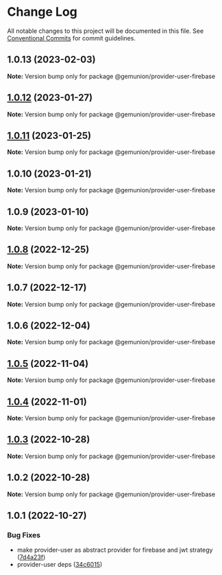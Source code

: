 # Change Log

All notable changes to this project will be documented in this file.
See [Conventional Commits](https://conventionalcommits.org) for commit guidelines.

## 1.0.13 (2023-02-03)

**Note:** Version bump only for package @gemunion/provider-user-firebase

## [1.0.12](https://github.com/gemunion/common-packages/compare/@gemunion/provider-user-firebase@1.0.11...@gemunion/provider-user-firebase@1.0.12) (2023-01-27)

**Note:** Version bump only for package @gemunion/provider-user-firebase

## [1.0.11](https://github.com/gemunion/common-packages/compare/@gemunion/provider-user-firebase@1.0.10...@gemunion/provider-user-firebase@1.0.11) (2023-01-25)

**Note:** Version bump only for package @gemunion/provider-user-firebase

## 1.0.10 (2023-01-21)

**Note:** Version bump only for package @gemunion/provider-user-firebase

## 1.0.9 (2023-01-10)

**Note:** Version bump only for package @gemunion/provider-user-firebase

## [1.0.8](https://github.com/gemunion/common-packages/compare/@gemunion/provider-user-firebase@1.0.7...@gemunion/provider-user-firebase@1.0.8) (2022-12-25)

**Note:** Version bump only for package @gemunion/provider-user-firebase

## 1.0.7 (2022-12-17)

**Note:** Version bump only for package @gemunion/provider-user-firebase

## 1.0.6 (2022-12-04)

**Note:** Version bump only for package @gemunion/provider-user-firebase

## [1.0.5](https://github.com/gemunion/common-packages/compare/@gemunion/provider-user-firebase@1.0.4...@gemunion/provider-user-firebase@1.0.5) (2022-11-04)

**Note:** Version bump only for package @gemunion/provider-user-firebase

## [1.0.4](https://github.com/gemunion/common-packages/compare/@gemunion/provider-user-firebase@1.0.3...@gemunion/provider-user-firebase@1.0.4) (2022-11-01)

**Note:** Version bump only for package @gemunion/provider-user-firebase

## [1.0.3](https://github.com/gemunion/common-packages/compare/@gemunion/provider-user-firebase@1.0.2...@gemunion/provider-user-firebase@1.0.3) (2022-10-28)

**Note:** Version bump only for package @gemunion/provider-user-firebase

## 1.0.2 (2022-10-28)

**Note:** Version bump only for package @gemunion/provider-user-firebase

## 1.0.1 (2022-10-27)

### Bug Fixes

- make provider-user as abstract provider for firebase and jwt strategy ([7d4a23f](https://github.com/gemunion/common-packages/commit/7d4a23f672b6e5bb35d14b6c4f622c52decba529))
- provider-user deps ([34c6015](https://github.com/gemunion/common-packages/commit/34c6015ec7f65beeafefd703d8eaa402d8f6ee8f))
